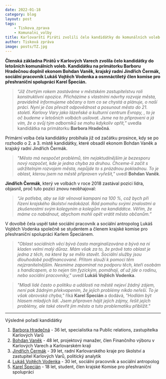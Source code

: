 ```yaml
---
date: 2022-01-18
category: blog
layout: post
tags:
    - Tiskova_zprava
    - Komunalni_volby
title: Karlovarští Piráti zvolili čelo kandidátky do komunálních voleb
author: Tisková zpráva
image: posts/TZ.jpg
---
```


**Členská základna Pirátů v Karlových Varech zvolila čelo kandidátky do letošních komunálních voleb. Kandidátku na primátorku Barboru Hradečnou doplnil ekonom Bohdan Vaněk, krajský radní Jindřich Čermák, sociální pracovník Lukáš Vojtěch Vodenka a osmnáctiletý člen komise pro přeshraniční spolupráci Karel Špecián.**

  

>*“Již čtvrtým rokem zastáváme v městském zastupitelstvu roli konstruktivní opozice. Přicházíme s vlastními návrhy rozvoje města, pravidelně informujeme občany o tom co se chystá a plánuje, o naší práci. Nyní je čas převzít odpovědnost a posunout město do 21. století. Karlovy Vary jako lázeňské a kulturní centrum Evropy, , to je oč budeme v letošních volbách usilovat. Jsme na to připraveni a já vím, že o svůj tým odborníků se mohu kdykoliv opřít,”* 
uvedla kandidátka na primátorku **Barbora Hradečná**.

  

Primární volba čela kandidátky probíhala již od začátku prosince, kdy se po rozhodlo o 2. a 3. místě kandidátky, které obsadil ekonom Bohdan Vaněk a krajský radní Jindřich Čermák.

  

>*"Město má nespočet problémů, tím nejaktuálnějším je bezesporu nový rozpočet, kde je jedna chyba za druhou. Chceme-li začít s udržitelným rozvojem města, nepůjde to s prázdnou pokladnou. To je oblast, kterou jsem na městě připraven vyřešit,"* 
uvedl **Bohdan Vaněk**.

  

**Jindřich Čermák**, který ve volbách v roce 2018 zastával pozici lídra, objasnil, proč tuto pozici znovu neobhajoval: 
>*“Je potřeba, aby se lídr věnoval kampani na 100 %, což bych při řízení krajského školství nedokázal. Rád pomohu svými znalostmi a zkušenostmi svým kolegyním a kolegům na kandidátce. Věřím, že máme co nabídnout, abychom mohli opět vrátit město občanům.”*

  

V dovolbě čela uspěl také sociální pracovník a sociální antropolog Lukáš Vojtěch Vodenka společně se studentem a členem krajské komise pro přeshraniční spolupráci Karlem Špeciánem.

  

>*"Oblast sociálních věcí bývá často marginalizována a bývá na ni kladen velmi malý důraz. Mám však za to, že právě tato oblast je jedna z těch, na které by se mělo stavět. Sociální služby jsou dlouhodobě podfinancované. Přitom slouží k pomoci těm nejzranitelnějším. Nesmíme zapomínat na podporu těch, kteří osobám s handicapem, a to nejen tím fyzickým, pomáhají, ať už jde o rodinu, nebo sociální pracovníky,"* 
uvedl **Lukáš Vojtěch Vodenka**.

  

>*"Mladí lidé často o politiku a události na městě nejeví žádný zájem, není pak žádným překvapením, že jejich problémy nikdo neřeší. To je však obrovská chyba,"* říká **Karel Špecián** a dodává, *"Hodlám být hlasem mladých lidí. Jsem připraven hájit jejich zájmy, řešit jejich problémy, ale také otevřít jim město a tuto problematiku přiblížit."*

  
  
  ---
  
Výsledné pořadí kandidátky

1.  [Barbora Hradečná](https://karlovarsky.pirati.cz/lide/barbora-hradecna/) - 36 let, specialistka na Public relations, zastupitelka Karlových Varů    
2.  [Bohdan Vaněk](https://karlovarsky.pirati.cz/lide/bohdan-vanek/) - 48 let, projektový manažer, člen Finančního výboru v Karlových Varech a Karlovarském kraji    
3.  [Jindřich Čermák](https://karlovarsky.pirati.cz/lide/jindrich-cermak/) - 39 let, radní Karlovarského kraje pro školství a zastupitel Karlových Varů, politický analytik
4.  [Lukáš Vojtěch Vodenka](https://lide.pirati.cz/profil/3135/) - 30 let, sociální pracovník a sociální antropolog
5.  [Karel Špecián](https://karlovarsky.pirati.cz/lide/karel-specian/) - 18 let, student, člen krajské Komise pro přeshraniční spolupráci
